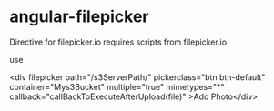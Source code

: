 angular-filepicker
==================

Directive for filepicker.io
requires scripts from filepicker.io

use 

&lt;div filepicker path=&quot;/s3ServerPath/&quot; pickerclass=&quot;btn btn-default&quot; container=&quot;Mys3Bucket&quot; multiple=&quot;true&quot; mimetypes=&quot;*&quot; callback=&quot;callBackToExecuteAfterUpload(file)&quot; &gt;Add Photo&lt;/div&gt;
